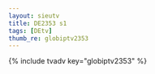 ```yaml
--- 
layout: sieutv
title: DE2353 s1
tags: [DEtv]
thumb_re: globiptv2353
---
```

{% include tvadv key="globiptv2353" %} 

